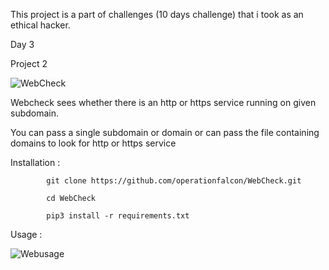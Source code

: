 This project is a part of challenges (10 days challenge) that i took as an ethical hacker.

Day 3

Project 2

![WebCheck](https://user-images.githubusercontent.com/83413793/116781815-1abe4380-aaa3-11eb-84db-8de17d7b8352.png)

Webcheck sees whether there is an http or https service running on given subdomain.

You can pass a single subdomain or domain or can pass the file containing domains to look for http or https service

Installation :

            git clone https://github.com/operationfalcon/WebCheck.git
            
            cd WebCheck
            
            pip3 install -r requirements.txt

Usage :

![Webusage](https://user-images.githubusercontent.com/83413793/116782078-bef4ba00-aaa4-11eb-8d00-ac4ac2e95e6a.png)
